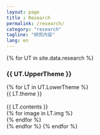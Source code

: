 ```yaml
---
layout: page
title : Research
permalink: /research/
category: "research"
tagline: "研究内容"
lang: en
---
```


<div>
{% for UT in site.data.research %}
    <h3 class="member-role"><span>{{ UT.UpperTheme }}</span></h3>
    {% for LT in UT.LowerTheme %}
        <div class="research-area">
            <div class="research-theme">{{ LT.theme }}</div><BR>
            <div class="research-content">{{ LT.contents }}</div>
            {% for image in LT.img %}
                <div class="research-img" style="background: url({{ site.baseurl }}/image/{{ image }})"></div>
            {% endfor %}
        </div>
    {% endfor %}
{% endfor %}
</div>